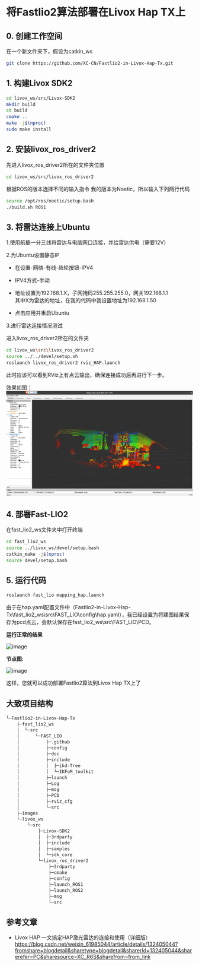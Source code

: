 # 将Fastlio2算法部署在Livox Hap TX上

## 0. 创建工作空间
在一个新文件夹下，假设为catkin_ws
```bash
git clone https://github.com/XC-CN/Fastlio2-in-Livox-Hap-Tx.git
```

## 1. 构建Livox SDK2 
```bash
cd livox_ws/src/Livox-SDK2 
mkdir build  
cd build  
cmake ..  
make -j$(nproc)
sudo make install  
```


## 2. 安装livox_ros_driver2
先进入livox_ros_driver2所在的文件夹位置 
```bash
cd livox_ws/src/livox_ros_driver2
```
根据ROS的版本选择不同的输入指令 
我的版本为Noetic，所以输入下列两行代码 
```bash
source /opt/ros/noetic/setup.bash
./build.sh ROS1
```

## 3. 将雷达连接上Ubuntu 

1.使用航插一分三线将雷达与电脑网口连接，并给雷达供电（需要12V）

2.为Ubuntu设置静态IP

* 在设置-网络-有线-齿轮按钮-IPV4

* IPV4方式-手动

* 地址设置为192.168.1.X，子网掩码255.255.255.0，网关192.168.1.1\
其中X为雷达的地址，在我的代码中我设置地址为192.168.1.50

* 点击应用并重启Ubuntu

3.进行雷达连接情况测试

进入livox_ros_driver2所在的文件夹
```bash
cd livox_ws\src\livox_ros_driver2
source ../../devel/setup.sh
roslaunch livox_ros_driver2 rviz_HAP.launch
```

此时应该可以看到RViz上有点云输出，确保连接成功后再进行下一步。

效果如图：
![雷达连接示意图](images/lidar_connect.png)


## 4. 部署Fast-LIO2 
在fast_lio2_ws文件夹中打开终端
```bash
cd fast_lio2_ws
source ../livox_ws/devel/setup.bash
catkin_make -j$(nproc)
source devel/setup.bash
```

## 5. 运行代码
```bash
roslaunch fast_lio mapping_hap.launch
```

由于在hap.yaml配置文件中（Fastlio2-in-Livox-Hap-Tx\fast_lio2_ws\src\FAST_LIO\config\hap.yaml），我已经设置为将建图结果保存为pcd点云，会默认保存在fast_lio2_ws\src\FAST_LIO\PCD。

**运行正常的结果**

![image](https://github.com/user-attachments/assets/d431d089-6b56-406b-b788-040ff01a1ace)

**节点图:**

![image](https://github.com/user-attachments/assets/332dc964-c056-4b52-8719-dc58e0a97a5d)

这样，您就可以成功部署Fastlio2算法到Livox Hap TX上了

## 大致项目结构
```tree
└─Fastlio2-in-Livox-Hap-Tx
    ├─fast_lio2_ws
    │  └─src
    │      └─FAST_LIO
    │          ├─.github
    │          ├─config
    │          ├─doc
    │          ├─include
    │          │  ├─ikd-Tree
    │          │  └─IKFoM_toolkit
    │          ├─launch
    │          ├─Log
    │          ├─msg
    │          ├─PCD
    │          ├─rviz_cfg
    │          └─src
    ├─images
    └─livox_ws
        └─src
            ├─Livox-SDK2
            │  ├─3rdparty
            │  ├─include
            │  ├─samples
            │  └─sdk_core
            └─livox_ros_driver2
                ├─3rdparty
                ├─cmake
                ├─config
                ├─launch_ROS1
                ├─launch_ROS2
                ├─msg
                └─src
```

## 参考文章
- Livox HAP 一文搞定HAP激光雷达的连接和使用（详细版）\
https://blog.csdn.net/weixin_61985044/article/details/132405044?fromshare=blogdetail&sharetype=blogdetail&sharerId=132405044&sharerefer=PC&sharesource=XC_R6S&sharefrom=from_link